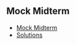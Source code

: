 Mock Midterm
---

* [Mock Midterm](https://docs.google.com/a/ucr.edu/document/d/1VFP1a-wSlKHupjD6CEDd9PPUax8r8ltYpbBRjsqRl-A/edit?usp=sharing)
* [Solutions](https://docs.google.com/a/ucr.edu/document/d/11nKBgtvP5_MRBo1e34EQr5piH7xQK3ku4Xx3iKGNK_g/edit?usp=sharing)

<!--
Exercise 1
---

Write a program that outputs a menu that asks the user to pick an option between 1 - 6.
If the option is 6 then the program should exit.
Options 1 - 5 will be for the exercises.
If the output is not in the range from 1 - 6 then the program should alert the user that the option is invalid and ask the user to enter another option.

Until you implement the other exercises simply do nothing if the user chooses 2 - 5.
All of the exercises for this week will go in this file.

Example output:

> Lab 05 Menu<br>
> 1. Do nothing<br>
> 2. Exercise 2<br>
> 3. Exercise 3<br>
> 4. Exercise 4<br>
> 5. Exercise 5<br>
> 6. Exit
>
> Enter your choice: <u>**1**</u>
>
> Lab 05 Menu<br>
> 1. Do nothing<br>
> 2. Exercise 2<br>
> 3. Exercise 3<br>
> 4. Exercise 4<br>
> 5. Exercise 5<br>
> 6. Exit
>
> Enter your choice: <u>**7**</u><br>
> Invalid choice, try again.<br>
> Enter your choice: <u>**6**</u>
>
> Goodbye!

Another example:

> Lab 05 Menu<br>
> 1. Do nothing<br>
> 2. Exercise 2<br>
> 3. Exercise 3<br>
> 4. Exercise 4<br>
> 5. Exercise 5<br>
> 6. Exit
>
> Enter your choice: <u>**2**</u>
>
> Executing exercise 2...<br>
> (exercise 2 runs here)
>
> Lab 05 Menu<br>
> 1. Do nothing<br>
> 2. Exercise 2<br>
> 3. Exercise 3<br>
> 4. Exercise 4<br>
> 5. Exercise 5<br>
> 6. Exit
>
> Enter your choice: <u>**6**</u>
>
> Goodbye!


Exercise 2
---

Ask the user to enter a word that is exactly 3 characters long and output all permutations of the characters in the word.
Output 1 permutation of the word per line.

Example output:

> Enter a 3 letter word: <u>**bug**</u><br>
> bbb<br>
> bbu<br>
> bbg<br>
> bub<br>
> buu<br>
> bug<br>
> bgb<br>
> bgu<br>
> bgg<br>
> ubb<br>
> ubu<br>
> ubg<br>
> uub<br>
> uuu<br>
> uug<br>
> ugb<br>
> ugu<br>
> ugg<br>
> gbb<br>
> gbu<br>
> gbg<br>
> gub<br>
> guu<br>
> gug<br>
> ggb<br>
> ggu<br>
> ggg

Note that the order does not have to be exactly the same as above as long as all permutations are there (this order is the easiest, though).

**Bonus**

Allow a string of 4 characters and output all permutations of those characters.


Exercise 3
---

Ask the user for a number and output the multiplication table up to and including that number.

Example output:

> Please enter a number: <u>**4**</u><br>
> 1&nbsp;&nbsp;2&nbsp;&nbsp;3&nbsp;&nbsp;4<br>
> 2&nbsp;&nbsp;4&nbsp;&nbsp;6&nbsp;&nbsp;8<br>
> 3&nbsp;&nbsp;6&nbsp;&nbsp;9&nbsp;&nbsp;12<br>
> 4&nbsp;&nbsp;8&nbsp;&nbsp;12&nbsp;&nbsp;16<br>

**Bonus 1**

Add row and column numbers to your output

Example output for **Bonus 1**:

> Please enter a number: <u>**4**</u><br>
> &nbsp;&nbsp;&nbsp;&nbsp;&nbsp;1&nbsp;&nbsp;2&nbsp;&nbsp;3&nbsp;&nbsp;4<br>
> 1&nbsp;&nbsp;1&nbsp;&nbsp;2&nbsp;&nbsp;3&nbsp;&nbsp;4<br>
> 2&nbsp;&nbsp;2&nbsp;&nbsp;4&nbsp;&nbsp;6&nbsp;&nbsp;8<br>
> 3&nbsp;&nbsp;3&nbsp;&nbsp;6&nbsp;&nbsp;9&nbsp;&nbsp;12<br>
> 4&nbsp;&nbsp;4&nbsp;&nbsp;8&nbsp;&nbsp;12&nbsp;&nbsp;16<br>

**Bonus 2**

Notice in the table above that the table become more skewed as the numbers get larger.
Fix the problem by making the numbers right justified instead of left justified.

Example output for **Bonus 2**:

> Please enter a number: <u>**4**</u><br>
> &nbsp;&nbsp;&nbsp;&nbsp;&nbsp;1&nbsp;&nbsp;2&nbsp;&nbsp;&nbsp;&nbsp;&nbsp;3&nbsp;&nbsp;&nbsp;&nbsp;&nbsp;4<br>
> 1&nbsp;&nbsp;1&nbsp;&nbsp;2&nbsp;&nbsp;&nbsp;&nbsp;&nbsp;3&nbsp;&nbsp;&nbsp;&nbsp;&nbsp;4<br>
> 2&nbsp;&nbsp;2&nbsp;&nbsp;4&nbsp;&nbsp;&nbsp;&nbsp;&nbsp;6&nbsp;&nbsp;&nbsp;&nbsp;&nbsp;8<br>
> 3&nbsp;&nbsp;3&nbsp;&nbsp;6&nbsp;&nbsp;&nbsp;&nbsp;&nbsp;9&nbsp;&nbsp;12<br>
> 4&nbsp;&nbsp;4&nbsp;&nbsp;8&nbsp;&nbsp;12&nbsp;&nbsp;16<br>


Exercise 4
---

Ask the user to enter an integer ``n`` and print out a diamond whose center width is equal to ``(2 * n) - 1``.

Example output:

> Please enter an integer: <u>**3**</u><br>
> &nbsp;&nbsp;&nbsp;&nbsp;\*<br>
> &nbsp;&nbsp;\*\*\*<br>
> \*\*\*\*\*<br>
> &nbsp;&nbsp;\*\*\*<br>
> &nbsp;&nbsp;&nbsp;&nbsp;\*<br>


Exercise 5
---

Ask the user for an integer and output the factorial of that integer. Do not use multiplication.

In case you are unfamiliar with what the factorial function does, here is a brief definition:

>1. The factorial of a number ``n``, denoted ``n!``, is given by ``n! == n * (n-1) * (n-2) * (n-3) * ... * 3 * 2 * 1``<br>
>2. The special case of ``n == 0`` is defined as follows:<br>
>3. ``0! == 1``

Example output:

> Please enter an integer: <u>**5**</u><br>
> 5! = 120

**Bonus**

If the user enters a negative or floating point number alert the user that their input is invalid and re-prompt the user.

Example output 1 for **Bonus**:

> Please enter an integer: <u>**-1**</u><br>
> Error: Invalid Input!<br>
> Please enter an integer: <u>**0**</u><br>
> 1

Example output 2 for **Bonus**:

> Please enter an integer: <u>**1.4**</u><br>
> Error: Invalid Input!<br>
> Please enter an integer: <u>**3.0**</u><br>
> 6

-->
